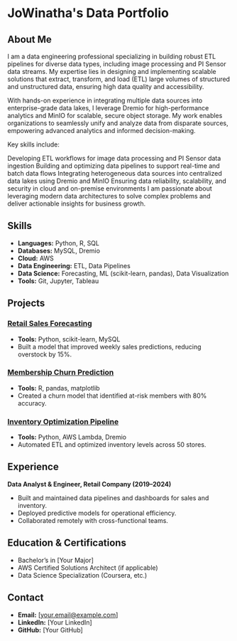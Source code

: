 # JoWinatha's Data Portfolio

## About Me
I am a data engineering professional specializing in building robust ETL pipelines for diverse data types, including image processing and PI Sensor data streams. My expertise lies in designing and implementing scalable solutions that extract, transform, and load (ETL) large volumes of structured and unstructured data, ensuring high data quality and accessibility.

With hands-on experience in integrating multiple data sources into enterprise-grade data lakes, I leverage Dremio for high-performance analytics and MinIO for scalable, secure object storage. My work enables organizations to seamlessly unify and analyze data from disparate sources, empowering advanced analytics and informed decision-making.

Key skills include:

Developing ETL workflows for image data processing and PI Sensor data ingestion
Building and optimizing data pipelines to support real-time and batch data flows
Integrating heterogeneous data sources into centralized data lakes using Dremio and MinIO
Ensuring data reliability, scalability, and security in cloud and on-premise environments
I am passionate about leveraging modern data architectures to solve complex problems and deliver actionable insights for business growth.

## Skills
- **Languages:** Python, R, SQL
- **Databases:** MySQL, Dremio
- **Cloud:** AWS
- **Data Engineering:** ETL, Data Pipelines
- **Data Science:** Forecasting, ML (scikit-learn, pandas), Data Visualization
- **Tools:** Git, Jupyter, Tableau

## Projects

### [Retail Sales Forecasting](#)
- **Tools:** Python, scikit-learn, MySQL
- Built a model that improved weekly sales predictions, reducing overstock by 15%.

### [Membership Churn Prediction](#)
- **Tools:** R, pandas, matplotlib
- Created a churn model that identified at-risk members with 80% accuracy.

### [Inventory Optimization Pipeline](#)
- **Tools:** Python, AWS Lambda, Dremio
- Automated ETL and optimized inventory levels across 50 stores.

## Experience

**Data Analyst & Engineer, Retail Company (2019–2024)**
- Built and maintained data pipelines and dashboards for sales and inventory.
- Deployed predictive models for operational efficiency.
- Collaborated remotely with cross-functional teams.

## Education & Certifications
- Bachelor’s in [Your Major]
- AWS Certified Solutions Architect (if applicable)
- Data Science Specialization (Coursera, etc.)

## Contact
- **Email:** [your.email@example.com]
- **LinkedIn:** [Your LinkedIn]
- **GitHub:** [Your GitHub]
